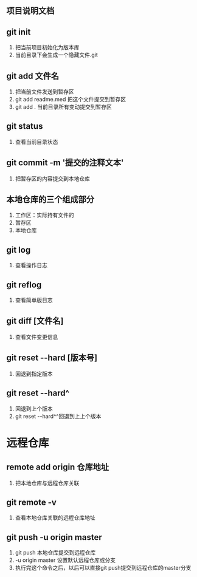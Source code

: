 ## 项目说明文档
## git init
1. 把当前项目初始化为版本库
2. 当前目录下会生成一个隐藏文件.git

## git add 文件名
1. 把当前文件发送到暂存区
2. git add readme.med 把这个文件提交到暂存区
3. git add . 当前目录所有变动提交到暂存区

## git status
1. 查看当前目录状态

## git commit -m '提交的注释文本'
1. 把暂存区的内容提交到本地仓库

## 本地仓库的三个组成部分
1. 工作区：实际持有文件的
2. 暂存区
3. 本地仓库

## git log
1. 查看操作日志

## git reflog
1. 查看简单版日志

## git diff [文件名]
1. 查看文件变更信息

## git reset --hard [版本号] 
1. 回退到指定版本

## git reset --hard^
1. 回退到上个版本
2. git reset --hard^^回退到上上个版本

# 远程仓库

## remote add origin 仓库地址
1. 把本地仓库与远程仓库关联

## git remote -v
1. 查看本地仓库关联的远程仓库地址

## git push -u origin master
1. git push 本地仓库提交到远程仓库
2. -u origin master 设置默认远程仓库或分支
3. 执行完这个命令之后，以后可以直接git push提交到远程仓库的master分支
